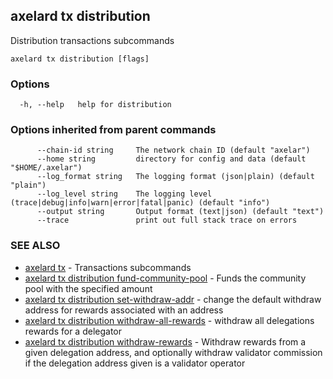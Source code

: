 ## axelard tx distribution

Distribution transactions subcommands

```
axelard tx distribution [flags]
```

### Options

```
  -h, --help   help for distribution
```

### Options inherited from parent commands

```
      --chain-id string     The network chain ID (default "axelar")
      --home string         directory for config and data (default "$HOME/.axelar")
      --log_format string   The logging format (json|plain) (default "plain")
      --log_level string    The logging level (trace|debug|info|warn|error|fatal|panic) (default "info")
      --output string       Output format (text|json) (default "text")
      --trace               print out full stack trace on errors
```

### SEE ALSO

- [axelard tx](/cli-docs/v0_31_0/axelard_tx) - Transactions subcommands
- [axelard tx distribution fund-community-pool](/cli-docs/v0_31_0/axelard_tx_distribution_fund-community-pool) - Funds the community pool with the specified amount
- [axelard tx distribution set-withdraw-addr](/cli-docs/v0_31_0/axelard_tx_distribution_set-withdraw-addr) - change the default withdraw address for rewards associated with an address
- [axelard tx distribution withdraw-all-rewards](/cli-docs/v0_31_0/axelard_tx_distribution_withdraw-all-rewards) - withdraw all delegations rewards for a delegator
- [axelard tx distribution withdraw-rewards](/cli-docs/v0_31_0/axelard_tx_distribution_withdraw-rewards) - Withdraw rewards from a given delegation address, and optionally withdraw validator commission if the delegation address given is a validator operator
